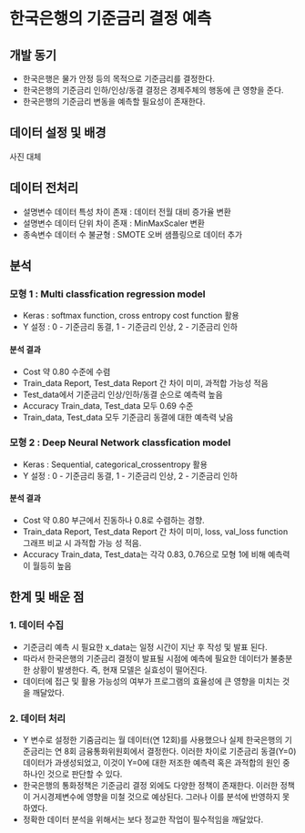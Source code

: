 # 한국은행의 기준금리 결정 예측

## 개발 동기
* 한국은행은 물가 안정 등의 목적으로 기준금리를 결정한다.
* 한국은행의 기준금리 인하/인상/동결 결정은 경제주체의 행동에 큰 영향을 준다.
* 한국은행의 기준금리 변동을 예측할 필요성이 존재한다.

## 데이터 설정 및 배경

사진 대체

## 데이터 전처리
* 설명변수 데이터 특성 차이 존재 : 데이터 전월 대비 증가율 변환
* 설명변수 데이터 단위 차이 존재 : MinMaxScaler 변환
* 종속변수 데이터 수 불균형 : SMOTE 오버 샘플링으로 데이터 추가
  
## 분석

### 모형 1 : Multi classfication regression model
* Keras : softmax function, cross entropy cost function 활용
* Y 설정 : 0 - 기준금리 동결, 1 - 기준금리 인상, 2 - 기준금리 인하

#### 분석 결과
* Cost 약 0.80 수준에 수렴
* Train_data Report, Test_data Report 간 차이 미미, 과적합 가능성 적음
* Test_data에서 기준금리 인상/인하/동결 순으로 예측력 높음
* Accuracy Train_data, Test_data 모두 0.69 수준
* Train_data, Test_data 모두 기준금리 동결에 대한 예측력 낮음


### 모형 2 : Deep Neural Network classfication model
* Keras : Sequential, categorical_crossentropy 활용
* Y 설정 : 0 - 기준금리 동결, 1 - 기준금리 인상, 2 - 기준금리 인하

#### 분석 결과
- Cost 약 0.80 부근에서 진동하나 0.8로 수렴하는 경향.
- Train_data Report, Test_data Report 간 차이 미미, loss, val_loss function 그래프 비교 시 과적합 가능
성 적음. 
- Accuracy Train_data, Test_data는 각각 0.83, 0.76으로 모형 1에 비해 예측력이 월등히 높음

## 한계 및 배운 점

### 1. 데이터 수집
* 기준금리 예측 시 필요한 x_data는 일정 시간이 지난 후 작성 및 발표 된다.
* 따라서 한국은행의 기준금리 결정이 발표될 시점에 예측에 필요한 데이터가 불충분한 상황이 발생한다. 즉, 현재 모델은 실효성이 떨어진다.
* 데이터에 접근 및 활용 가능성의 여부가 프로그램의 효율성에 큰 영향을 미치는 것을 깨달았다.

### 2. 데이터 처리
* Y 변수로 설정한 기줌금리는 월 데이터(연 12회)를 사용했으나 실제 한국은행의 기준금리는 연 8회 금융통화위원회에서 결정한다. 이러한 차이로 기준금리 동결(Y=0) 데이터가 과생성되었고, 이것이 Y=0에 대한 저조한 예측력 혹은 과적합의 원인 중 하나인 것으로 판단할 수 있다.
* 한국은행의 통화정책은 기준금리 결정 외에도 다양한 정책이 존재한다. 이러한 정책이 거시경제변수에 영향을 미철 것으로 예상된다. 그러나 이를 분석에 반영하지 못하였다.
* 정확한 데이터 분석을 위해서는 보다 정교한 작업이 필수적임을 깨달았다.